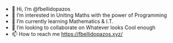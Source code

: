 - 👋 Hi, I’m @fbellidopazos
- 👀 I’m interested in Uniting Maths with the power of Programming
- 🌱 I’m currently learning Mathematics & I.T.
- 💞️ I’m looking to collaborate on Whatever looks Cool enough
- 📫 How to reach me https://fbellidopazos.xyz/

<!---
fbellidopazos/fbellidopazos is a ✨ special ✨ repository because its `README.md` (this file) appears on your GitHub profile.
You can click the Preview link to take a look at your changes.
--->
